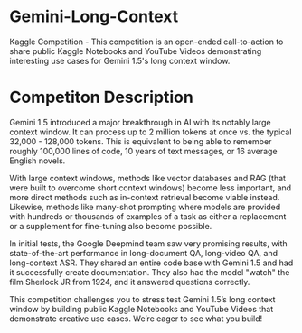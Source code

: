 # Gemini-Long-Context
Kaggle Competition - This competition is an open-ended call-to-action to share public Kaggle Notebooks and YouTube Videos demonstrating interesting use cases for Gemini 1.5's long context window.

# Competiton Description
Gemini 1.5 introduced a major breakthrough in AI with its notably large context window. It can process up to 2 million tokens at once vs. the typical 32,000 - 128,000 tokens. This is equivalent to being able to remember roughly 100,000 lines of code, 10 years of text messages, or 16 average English novels.

With large context windows, methods like vector databases and RAG (that were built to overcome short context windows) become less important, and more direct methods such as in-context retrieval become viable instead. Likewise, methods like many-shot prompting where models are provided with hundreds or thousands of examples of a task as either a replacement or a supplement for fine-tuning also become possible.

In initial tests, the Google Deepmind team saw very promising results, with state-of-the-art performance in long-document QA, long-video QA, and long-context ASR. They shared an entire code base with Gemini 1.5 and had it successfully create documentation. They also had the model "watch" the film Sherlock JR from 1924, and it answered questions correctly.

This competition challenges you to stress test Gemini 1.5’s long context window by building public Kaggle Notebooks and YouTube Videos that demonstrate creative use cases. We’re eager to see what you build!
